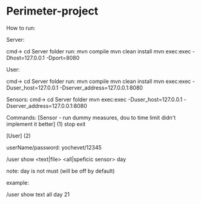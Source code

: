 # Perimeter-project

How to run:

Server:

cmd-> cd Server folder
run:
mvn compile
mvn clean install
mvn exec:exec -Dhost=127.0.0.1 -Dport=8080


User:

cmd-> cd Server folder
run:
mvn compile
mvn clean install
mvn exec:exec -Duser_host=127.0.0.1 -Dserver_address=127.0.0.1:8080

Sensors:
cmd-> cd Server folder
mvn exec:exec -Duser_host=127.0.0.1 -Dserver_address=127.0.0.1:8080

Commands:
[Sensor - run dummy measures, dou to time limit didn't implement it better]
(1)
stop
exit

[User]
(2)

userName/password: yochevet/12345

/user show <text|file> <all|speficic sensor> day <NUMBER>
  
note: day is not must (will be off by default)
  
example:
  
/user show text all day 21
